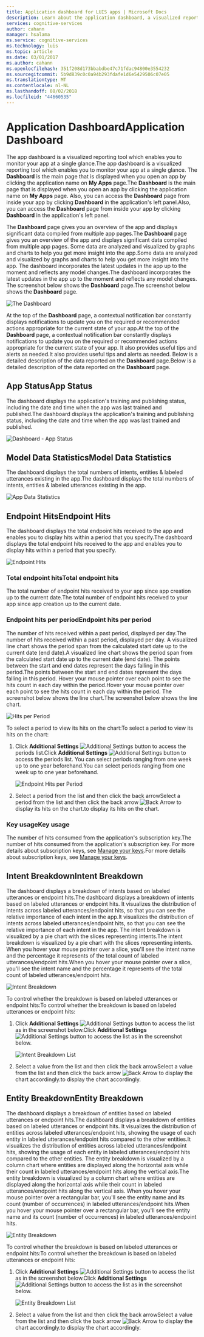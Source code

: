 ```yaml
---
title: Application dashboard for LUIS apps | Microsoft Docs
description: Learn about the application dashboard, a visualized reporting tool that enables you to monitor your apps at a single glance.
services: cognitive-services
author: cahann
manager: hsalama
ms.service: cognitive-services
ms.technology: luis
ms.topic: article
ms.date: 03/01/2017
ms.author: cahann
ms.openlocfilehash: 351f208d173bbabdbe47c71fdac94800e3554232
ms.sourcegitcommit: 5b9d839c0c0a94b293fdafe1d6e5429506c07e05
ms.translationtype: MT
ms.contentlocale: nl-NL
ms.lasthandoff: 08/02/2018
ms.locfileid: "44660535"
---
```

# <a name="application-dashboard"></a><span data-ttu-id="07627-103">Application Dashboard</span><span class="sxs-lookup"><span data-stu-id="07627-103">Application Dashboard</span></span>
<span data-ttu-id="07627-104">The app dashboard is a visualized reporting tool which enables you to monitor your app at a single glance.</span><span class="sxs-lookup"><span data-stu-id="07627-104">The app dashboard is a visualized reporting tool which enables you to monitor your app at a single glance.</span></span> <span data-ttu-id="07627-105">The **Dashboard** is the main page that is displayed when you open an app by clicking the application name on **My Apps** page.</span><span class="sxs-lookup"><span data-stu-id="07627-105">The **Dashboard** is the main page that is displayed when you open an app by clicking the application name on **My Apps** page.</span></span> <span data-ttu-id="07627-106">Also, you can access the **Dashboard** page from inside your app by clicking **Dashboard** in the application's left panel.</span><span class="sxs-lookup"><span data-stu-id="07627-106">Also, you can access the **Dashboard** page from inside your app by clicking **Dashboard** in the application's left panel.</span></span> 

<span data-ttu-id="07627-107">The **Dashboard** page gives you an overview of the app and displays significant data compiled from multiple app pages.</span><span class="sxs-lookup"><span data-stu-id="07627-107">The **Dashboard** page gives you an overview of the app and displays significant data compiled from multiple app pages.</span></span> <span data-ttu-id="07627-108">Some data are analyzed and visualized by graphs and charts to help you get more insight into the app.</span><span class="sxs-lookup"><span data-stu-id="07627-108">Some data are analyzed and visualized by graphs and charts to help you get more insight into the app.</span></span> <span data-ttu-id="07627-109">The dashboard incorporates the latest updates in the app up to the moment and reflects any model changes.</span><span class="sxs-lookup"><span data-stu-id="07627-109">The dashboard incorporates the latest updates in the app up to the moment and reflects any model changes.</span></span> <span data-ttu-id="07627-110">The screenshot below shows the **Dashboard** page.</span><span class="sxs-lookup"><span data-stu-id="07627-110">The screenshot below shows the **Dashboard** page.</span></span>

![The Dashboard](https://docstestmedia1.blob.core.windows.net/azure-media/articles/cognitive-services/LUIS/Images/Dashboard.JPG)

<span data-ttu-id="07627-112">At the top of the **Dashboard** page, a contextual notification bar constantly displays notifications to update you on the required or recommended actions appropriate for the current state of your app.</span><span class="sxs-lookup"><span data-stu-id="07627-112">At the top of the **Dashboard** page, a contextual notification bar constantly displays notifications to update you on the required or recommended actions appropriate for the current state of your app.</span></span> <span data-ttu-id="07627-113">It also provides useful tips and alerts as needed.</span><span class="sxs-lookup"><span data-stu-id="07627-113">It also provides useful tips and alerts as needed.</span></span> <span data-ttu-id="07627-114">Below is a detailed description of the data reported on the **Dashboard** page.</span><span class="sxs-lookup"><span data-stu-id="07627-114">Below is a detailed description of the data reported on the **Dashboard** page.</span></span>
 
  
## <a name="app-status"></a><span data-ttu-id="07627-115">App Status</span><span class="sxs-lookup"><span data-stu-id="07627-115">App Status</span></span>
<span data-ttu-id="07627-116">The dashboard displays the application's training and publishing status, including the date and time when the app was last trained and published.</span><span class="sxs-lookup"><span data-stu-id="07627-116">The dashboard displays the application's training and publishing status, including the date and time when the app was last trained and published.</span></span>  

![Dashboard - App Status](https://docstestmedia1.blob.core.windows.net/azure-media/articles/cognitive-services/LUIS/Images/Dashboard-AppStatus.JPG)

## <a name="model-data-statistics"></a><span data-ttu-id="07627-118">Model Data Statistics</span><span class="sxs-lookup"><span data-stu-id="07627-118">Model Data Statistics</span></span>
<span data-ttu-id="07627-119">The dashboard displays the total numbers of intents, entities & labeled utterances existing in the app.</span><span class="sxs-lookup"><span data-stu-id="07627-119">The dashboard displays the total numbers of intents, entities & labeled utterances existing in the app.</span></span> 

![App Data Statistics](https://docstestmedia1.blob.core.windows.net/azure-media/articles/cognitive-services/LUIS/Images/Dashboard-statistics.JPG)

## <a name="endpoint-hits"></a><span data-ttu-id="07627-121">Endpoint Hits</span><span class="sxs-lookup"><span data-stu-id="07627-121">Endpoint Hits</span></span>
<span data-ttu-id="07627-122">The dashboard displays the total endpoint hits received to the app and enables you to display hits within a period that you specify.</span><span class="sxs-lookup"><span data-stu-id="07627-122">The dashboard displays the total endpoint hits received to the app and enables you to display hits within a period that you specify.</span></span>

![Endpoint Hits](https://docstestmedia1.blob.core.windows.net/azure-media/articles/cognitive-services/LUIS/Images/Dashboard-endpointHits.JPG)
 
### <a name="total-endpoint-hits"></a><span data-ttu-id="07627-124">Total endpoint hits</span><span class="sxs-lookup"><span data-stu-id="07627-124">Total endpoint hits</span></span>
<span data-ttu-id="07627-125">The total number of endpoint hits received to your app since app creation up to the current date.</span><span class="sxs-lookup"><span data-stu-id="07627-125">The total number of endpoint hits received to your app since app creation up to the current date.</span></span>

### <a name="endpoint-hits-per-period"></a><span data-ttu-id="07627-126">Endpoint hits per period</span><span class="sxs-lookup"><span data-stu-id="07627-126">Endpoint hits per period</span></span>
<span data-ttu-id="07627-127">The number of hits received within a past period, displayed per day.</span><span class="sxs-lookup"><span data-stu-id="07627-127">The number of hits received within a past period, displayed per day.</span></span> <span data-ttu-id="07627-128">A visualized line chart shows the period span from the calculated start date up to the current date (end date).</span><span class="sxs-lookup"><span data-stu-id="07627-128">A visualized line chart shows the period span from the calculated start date up to the current date (end date).</span></span> <span data-ttu-id="07627-129">The points between the start and end dates represent the days falling in this period.</span><span class="sxs-lookup"><span data-stu-id="07627-129">The points between the start and end dates represent the days falling in this period.</span></span> <span data-ttu-id="07627-130">Hover your mouse pointer over each point to see the hits count in each day within the period.</span><span class="sxs-lookup"><span data-stu-id="07627-130">Hover your mouse pointer over each point to see the hits count in each day within the period.</span></span> <span data-ttu-id="07627-131">The screenshot below shows the line chart.</span><span class="sxs-lookup"><span data-stu-id="07627-131">The screenshot below shows the line chart.</span></span>
 
![Hits per Period](https://docstestmedia1.blob.core.windows.net/azure-media/articles/cognitive-services/LUIS/Images/Dashboard-PeriodHitsChart.jpg)

<span data-ttu-id="07627-133">To select a period to view its hits on the chart:</span><span class="sxs-lookup"><span data-stu-id="07627-133">To select a period to view its hits on the chart:</span></span>
 
1. <span data-ttu-id="07627-134">Click **Additional Settings** ![Additional Settings button](https://docstestmedia1.blob.core.windows.net/azure-media/articles/cognitive-services/LUIS/Images/Dashboard-Settings-btn.JPG) to access the periods list.</span><span class="sxs-lookup"><span data-stu-id="07627-134">Click **Additional Settings** ![Additional Settings button](https://docstestmedia1.blob.core.windows.net/azure-media/articles/cognitive-services/LUIS/Images/Dashboard-Settings-btn.JPG) to access the periods list.</span></span> <span data-ttu-id="07627-135">You can select periods ranging from one week up to one year beforehand.</span><span class="sxs-lookup"><span data-stu-id="07627-135">You can select periods ranging from one week up to one year beforehand.</span></span> 

    ![Endpoint Hits per Period](https://docstestmedia1.blob.core.windows.net/azure-media/articles/cognitive-services/LUIS/Images/Dashboard-hitsPerPeriod.JPG)

2. <span data-ttu-id="07627-137">Select a period from the list and then click the back arrow</span><span class="sxs-lookup"><span data-stu-id="07627-137">Select a period from the list and then click the back arrow</span></span> ![Back Arrow](https://docstestmedia1.blob.core.windows.net/azure-media/articles/cognitive-services/LUIS/Images/Dashboard-backArrow.JPG) <span data-ttu-id="07627-139">to display its hits on the chart.</span><span class="sxs-lookup"><span data-stu-id="07627-139">to display its hits on the chart.</span></span>

### <a name="key-usage"></a><span data-ttu-id="07627-140">Key usage</span><span class="sxs-lookup"><span data-stu-id="07627-140">Key usage</span></span>
<span data-ttu-id="07627-141">The number of hits consumed from the application's subscription key.</span><span class="sxs-lookup"><span data-stu-id="07627-141">The number of hits consumed from the application's subscription key.</span></span> <span data-ttu-id="07627-142">For more details about subscription keys, see [Manage your keys](manage-keys.md).</span><span class="sxs-lookup"><span data-stu-id="07627-142">For more details about subscription keys, see [Manage your keys](manage-keys.md).</span></span> 
  
## <a name="intent-breakdown"></a><span data-ttu-id="07627-143">Intent Breakdown</span><span class="sxs-lookup"><span data-stu-id="07627-143">Intent Breakdown</span></span>
<span data-ttu-id="07627-144">The dashboard displays a breakdown of intents based on labeled utterances or endpoint hits.</span><span class="sxs-lookup"><span data-stu-id="07627-144">The dashboard displays a breakdown of intents based on labeled utterances or endpoint hits.</span></span> <span data-ttu-id="07627-145">It visualizes the distribution of intents across labeled utterances/endpoint hits, so that you can see the relative importance of each intent in the app.</span><span class="sxs-lookup"><span data-stu-id="07627-145">It visualizes the distribution of intents across labeled utterances/endpoint hits, so that you can see the relative importance of each intent in the app.</span></span> <span data-ttu-id="07627-146">The intent breakdown is visualized by a pie chart with the slices representing intents.</span><span class="sxs-lookup"><span data-stu-id="07627-146">The intent breakdown is visualized by a pie chart with the slices representing intents.</span></span> <span data-ttu-id="07627-147">When you hover your mouse pointer over a slice, you'll see the intent name and the percentage it represents of the total count of labeled utterances/endpoint hits.</span><span class="sxs-lookup"><span data-stu-id="07627-147">When you hover your mouse pointer over a slice, you'll see the intent name and the percentage it represents of the total count of labeled utterances/endpoint hits.</span></span> 

![Intent Breakdown](https://docstestmedia1.blob.core.windows.net/azure-media/articles/cognitive-services/LUIS/Images/Dashboard-IntentBreakdown.jpg)

<span data-ttu-id="07627-149">To control whether the breakdown is based on labeled utterances or endpoint hits:</span><span class="sxs-lookup"><span data-stu-id="07627-149">To control whether the breakdown is based on labeled utterances or endpoint hits:</span></span>

1. <span data-ttu-id="07627-150">Click **Additional Settings** ![Additional Settings button](https://docstestmedia1.blob.core.windows.net/azure-media/articles/cognitive-services/LUIS/Images/Dashboard-Settings-btn.JPG) to access the list as in the screenshot below.</span><span class="sxs-lookup"><span data-stu-id="07627-150">Click **Additional Settings** ![Additional Settings button](https://docstestmedia1.blob.core.windows.net/azure-media/articles/cognitive-services/LUIS/Images/Dashboard-Settings-btn.JPG) to access the list as in the screenshot below.</span></span>

    ![Intent Breakdown List](https://docstestmedia1.blob.core.windows.net/azure-media/articles/cognitive-services/LUIS/Images/Dashboard-IntentBreakdownlist.jpg)
2. <span data-ttu-id="07627-152">Select a value from the list and then click the back arrow</span><span class="sxs-lookup"><span data-stu-id="07627-152">Select a value from the list and then click the back arrow</span></span> ![Back Arrow](https://docstestmedia1.blob.core.windows.net/azure-media/articles/cognitive-services/LUIS/Images/Dashboard-backArrow.JPG) <span data-ttu-id="07627-154">to display the chart accordingly.</span><span class="sxs-lookup"><span data-stu-id="07627-154">to display the chart accordingly.</span></span>

## <a name="entity-breakdown"></a><span data-ttu-id="07627-155">Entity Breakdown</span><span class="sxs-lookup"><span data-stu-id="07627-155">Entity Breakdown</span></span>
<span data-ttu-id="07627-156">The dashboard displays a breakdown of entities based on labeled utterances or endpoint hits.</span><span class="sxs-lookup"><span data-stu-id="07627-156">The dashboard displays a breakdown of entities based on labeled utterances or endpoint hits.</span></span> <span data-ttu-id="07627-157">It visualizes the distribution of entities across labeled utterances/endpoint hits, showing the usage of each entity in labeled utterances/endpoint hits compared to the other entities.</span><span class="sxs-lookup"><span data-stu-id="07627-157">It visualizes the distribution of entities across labeled utterances/endpoint hits, showing the usage of each entity in labeled utterances/endpoint hits compared to the other entities.</span></span> <span data-ttu-id="07627-158">The entity breakdown is visualized by a column chart where entities are displayed along the horizontal axis while their count in labeled utterances/endpoint hits along the vertical axis.</span><span class="sxs-lookup"><span data-stu-id="07627-158">The entity breakdown is visualized by a column chart where entities are displayed along the horizontal axis while their count in labeled utterances/endpoint hits along the vertical axis.</span></span> <span data-ttu-id="07627-159">When you hover your mouse pointer over a rectangular bar, you'll see the entity name and its count (number of occurrences) in labeled utterances/endpoint hits.</span><span class="sxs-lookup"><span data-stu-id="07627-159">When you hover your mouse pointer over a rectangular bar, you'll see the entity name and its count (number of occurrences) in labeled utterances/endpoint hits.</span></span> 

![Entity Breakdown](https://docstestmedia1.blob.core.windows.net/azure-media/articles/cognitive-services/LUIS/Images/Dashboard-EntityBreakdown.jpg)

<span data-ttu-id="07627-161">To control whether the breakdown is based on labeled utterances or endpoint hits:</span><span class="sxs-lookup"><span data-stu-id="07627-161">To control whether the breakdown is based on labeled utterances or endpoint hits:</span></span>

1. <span data-ttu-id="07627-162">Click **Additional Settings** ![Additional Settings button](https://docstestmedia1.blob.core.windows.net/azure-media/articles/cognitive-services/LUIS/Images/Dashboard-Settings-btn.JPG) to access the list as in the screenshot below.</span><span class="sxs-lookup"><span data-stu-id="07627-162">Click **Additional Settings** ![Additional Settings button](https://docstestmedia1.blob.core.windows.net/azure-media/articles/cognitive-services/LUIS/Images/Dashboard-Settings-btn.JPG) to access the list as in the screenshot below.</span></span>

    ![Entity Breakdown List](https://docstestmedia1.blob.core.windows.net/azure-media/articles/cognitive-services/LUIS/Images/Dashboard-EntityBreakdownlist.jpg)
2. <span data-ttu-id="07627-164">Select a value from the list and then click the back arrow</span><span class="sxs-lookup"><span data-stu-id="07627-164">Select a value from the list and then click the back arrow</span></span> ![Back Arrow](https://docstestmedia1.blob.core.windows.net/azure-media/articles/cognitive-services/LUIS/Images/Dashboard-backArrow.JPG) <span data-ttu-id="07627-166">to display the chart accordingly.</span><span class="sxs-lookup"><span data-stu-id="07627-166">to display the chart accordingly.</span></span>
















